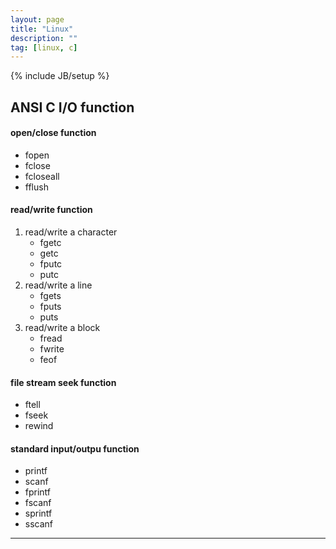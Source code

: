 ```yaml
---
layout: page
title: "Linux"
description: ""
tag: [linux, c]
---
```

{% include JB/setup %}
## ANSI C I/O function

#### open/close function
* fopen         
* fclose        
* fcloseall     
* fflush        

#### read/write function
1. read/write a character
    * fgetc
    * getc
    * fputc
    * putc
2. read/write a line
    * fgets
    * fputs
    * puts
3. read/write a block
    * fread
    * fwrite
    * feof

#### file stream seek function
* ftell
* fseek
* rewind

#### standard input/outpu function
* printf
* scanf
* fprintf
* fscanf
* sprintf
* sscanf

------
